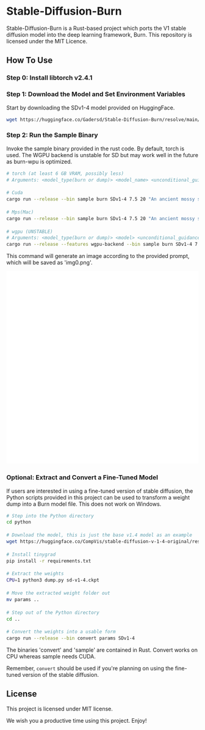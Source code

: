# Stable-Diffusion-Burn

Stable-Diffusion-Burn is a Rust-based project which ports the V1 stable diffusion model into the deep learning framework, Burn. This repository is licensed under the MIT Licence.

## How To Use

### Step 0: Install libtorch v2.4.1

### Step 1: Download the Model and Set Environment Variables

Start by downloading the SDv1-4 model provided on HuggingFace.

```bash
wget https://huggingface.co/Gadersd/Stable-Diffusion-Burn/resolve/main/SDv1-4.mpk
```

### Step 2: Run the Sample Binary

Invoke the sample binary provided in the rust code. By default, torch is used. The WGPU backend is unstable for SD but may work well in the future as burn-wpu is optimized.

```bash
# torch (at least 6 GB VRAM, possibly less)
# Arguments: <model_type(burn or dump)> <model_name> <unconditional_guidance_scale> <n_diffusion_steps> <prompt> <output_image_name> [cuda, mps, cpu]

# Cuda
cargo run --release --bin sample burn SDv1-4 7.5 20 "An ancient mossy stone." img cuda

# Mps(Mac)
cargo run --release --bin sample burn SDv1-4 7.5 20 "An ancient mossy stone." img mps

# wgpu (UNSTABLE)
# Arguments: <model_type(burn or dump)> <model> <unconditional_guidance_scale> <n_diffusion_steps> <prompt> <output_image>
cargo run --release --features wgpu-backend --bin sample burn SDv1-4 7.5 20 "An ancient mossy stone." img
```

This command will generate an image according to the provided prompt, which will be saved as 'img0.png'.

![An image of an ancient mossy stone](img0.png)

### Optional: Extract and Convert a Fine-Tuned Model

If users are interested in using a fine-tuned version of stable diffusion, the Python scripts provided in this project can be used to transform a weight dump into a Burn model file. This does not work on Windows.

```bash
# Step into the Python directory
cd python

# Download the model, this is just the base v1.4 model as an example
wget https://huggingface.co/CompVis/stable-diffusion-v-1-4-original/resolve/main/sd-v1-4.ckpt

# Install tinygrad
pip install -r requirements.txt

# Extract the weights
CPU=1 python3 dump.py sd-v1-4.ckpt

# Move the extracted weight folder out
mv params ..

# Step out of the Python directory
cd ..

# Convert the weights into a usable form
cargo run --release --bin convert params SDv1-4
```

The binaries 'convert' and 'sample' are contained in Rust. Convert works on CPU whereas sample needs CUDA.

Remember, `convert` should be used if you're planning on using the fine-tuned version of the stable diffusion. 

## License

This project is licensed under MIT license.

We wish you a productive time using this project. Enjoy!
